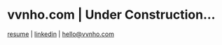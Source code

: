 # vvnho.com | Under Construction...

<a href = "http://vvnho.com/images/HoVivian_CV.pdf" target = "_blank">resume</a> | 
<a href = "https://www.linkedin.com/in/hellovivian/" target = "_blank">linkedin</a> | 
<a href = "mailto: hello@vvnho.com" target = "_blank">hello@vvnho.com</a>
